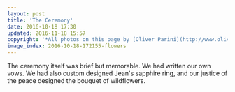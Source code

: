 ```yaml
---
layout: post
title: 'The Ceremony'
date: 2016-10-18 17:30
updated: 2016-11-18 15:57
copyright: '*All photos on this page by [Oliver Parini](http://www.oliverpariniweddings.com/).*'
image_index: 2016-10-18-172155-flowers
---
```


The ceremony itself was brief but memorable. We had written our own vows. We had also custom designed Jean's sapphire ring, and our justice of the peace designed the bouquet of wildflowers.  

